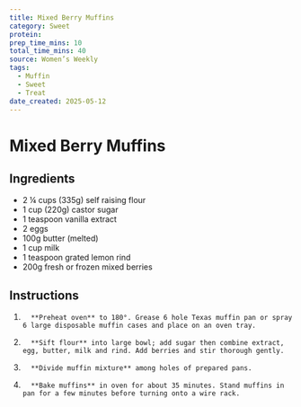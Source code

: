 ```yaml
---
title: Mixed Berry Muffins
category: Sweet
protein: 
prep_time_mins: 10
total_time_mins: 40
source: Women’s Weekly
tags:
  - Muffin
  - Sweet
  - Treat
date_created: 2025-05-12
---
```


# Mixed Berry Muffins

## Ingredients

- 2 ¼ cups (335g) self raising flour
- 1 cup (220g) castor sugar
- 1 teaspoon vanilla extract
- 2 eggs
- 100g butter (melted)
- 1 cup milk
- 1 teaspoon grated lemon rind
- 200g fresh or frozen mixed berries

## Instructions

1.       **Preheat oven** to 180°. Grease 6 hole Texas muffin pan or spray 6 large disposable muffin cases and place on an oven tray.
2.       **Sift flour** into large bowl; add sugar then combine extract, egg, butter, milk and rind. Add berries and stir thorough gently.
3.       **Divide muffin mixture** among holes of prepared pans.
4.       **Bake muffins** in oven for about 35 minutes. Stand muffins in pan for a few minutes before turning onto a wire rack.